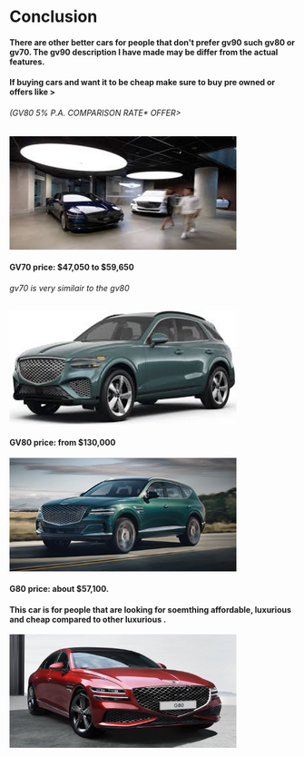 <h1> Conclusion</h1>
<h4> There are other better cars for people that don't prefer gv90 such gv80 or gv70. The gv90 description I have made may be differ from the actual features.</h4>
<h4> If buying cars and want it to be cheap make sure to buy pre owned or offers like ></h4>
<h6>(GV80 5% P.A.
COMPARISON RATE* OFFER> </h6>
<img src="prefer" width="400" height="200" />
<h4 allign="right">
<h4> GV70 price: $47,050 to  $59,650</h4>

<H6> gv70 is very similair to the gv80</H6>
<img src="gv70 yoo" width="400" height="200" />

<h4> GV80 price: from $130,000 </h4>


<img src="gv80 for once" width="400" height="200" />


<h4> G80 price: about $57,100.</h4>
  
 <h4 allign="center"> This car is for people that are looking for soemthing affordable, luxurious and cheap compared to other luxurious . </h4>

<img src="genesis_g80.webp" width="400" height="200" />   
  


